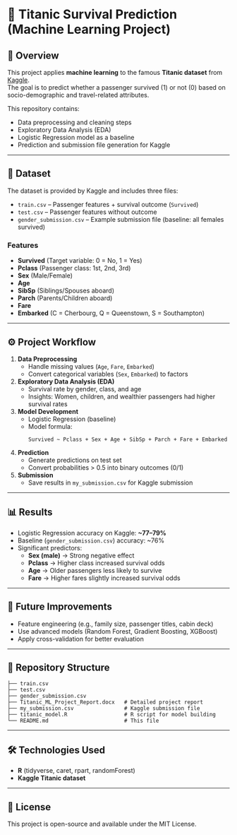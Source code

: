 # 🚢 Titanic Survival Prediction (Machine Learning Project)

## 📌 Overview
This project applies **machine learning** to the famous **Titanic dataset** from [Kaggle](https://www.kaggle.com/c/titanic).  
The goal is to predict whether a passenger survived (1) or not (0) based on socio-demographic and travel-related attributes.

This repository contains:
- Data preprocessing and cleaning steps
- Exploratory Data Analysis (EDA)
- Logistic Regression model as a baseline
- Prediction and submission file generation for Kaggle

---

## 📂 Dataset
The dataset is provided by Kaggle and includes three files:

- `train.csv` – Passenger features + survival outcome (`Survived`)
- `test.csv` – Passenger features without outcome
- `gender_submission.csv` – Example submission file (baseline: all females survived)

### Features
- **Survived** (Target variable: 0 = No, 1 = Yes)
- **Pclass** (Passenger class: 1st, 2nd, 3rd)
- **Sex** (Male/Female)
- **Age**
- **SibSp** (Siblings/Spouses aboard)
- **Parch** (Parents/Children aboard)
- **Fare**
- **Embarked** (C = Cherbourg, Q = Queenstown, S = Southampton)

---

## ⚙️ Project Workflow
1. **Data Preprocessing**
   - Handle missing values (`Age`, `Fare`, `Embarked`)
   - Convert categorical variables (`Sex`, `Embarked`) to factors
2. **Exploratory Data Analysis (EDA)**
   - Survival rate by gender, class, and age
   - Insights: Women, children, and wealthier passengers had higher survival rates
3. **Model Development**
   - Logistic Regression (baseline)
   - Model formula:  
     ```
     Survived ~ Pclass + Sex + Age + SibSp + Parch + Fare + Embarked
     ```
4. **Prediction**
   - Generate predictions on test set
   - Convert probabilities > 0.5 into binary outcomes (0/1)
5. **Submission**
   - Save results in `my_submission.csv` for Kaggle submission

---

## 📊 Results
- Logistic Regression accuracy on Kaggle: **~77–79%**
- Baseline (`gender_submission.csv`) accuracy: ~76%
- Significant predictors:
  - **Sex (male)** → Strong negative effect
  - **Pclass** → Higher class increased survival odds
  - **Age** → Older passengers less likely to survive
  - **Fare** → Higher fares slightly increased survival odds

---

## 🚀 Future Improvements
- Feature engineering (e.g., family size, passenger titles, cabin deck)
- Use advanced models (Random Forest, Gradient Boosting, XGBoost)
- Apply cross-validation for better evaluation

---

## 📁 Repository Structure
```
├── train.csv
├── test.csv
├── gender_submission.csv
├── Titanic_ML_Project_Report.docx   # Detailed project report
├── my_submission.csv                # Kaggle submission file
├── titanic_model.R                  # R script for model building
└── README.md                        # This file
```

---

## 🛠️ Technologies Used
- **R** (tidyverse, caret, rpart, randomForest)
- **Kaggle Titanic dataset**

---

## 📜 License
This project is open-source and available under the MIT License.
